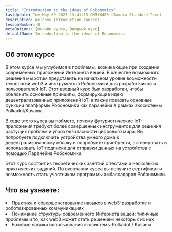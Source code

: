 ```yaml
---
title: "Introduction to the ideas of Robonomics"
lastUpdate: Tue May 09 2023 13:41:15 GMT+0400 (Samara Standard Time)
description: Welcome Introduction Course!
lessonNumber: 0
metaOptions: [Онлайн курсы, Вводный курс]
defaultName: Introduction to the ideas of Robonomics
---
```


## Об этом курсе

В этом курсе мы углубимся в проблемы, возникающие при создании современных приложений Интернета вещей. В качестве возможного решения мы хотим представить на начальном уровне возможности технологий web3 и инструментов Робономики для разработчиков и пользователей IoT. Этот вводный курс был разработан, чтобы объяснить основные принципы, формирующие идею децентрализованных приложений IoT, а также показать основные функции платформы Робономики как парачейна в рамках экосистемы Polkadot/Kusama.

В ходе этого курса вы поймете, почему футуристические IoT-приложения требуют более совершенных инструментов для решения растущих проблем и угроз безопасности цифрового мира. Вы попробуете подключить устройства умного дома к децентрализованному облаку и попробуете приобрести, активировать и использовать IoT-подписки для отправки данных на устройства с помощью Парачейна Робономики.

Этот курс состоит из теоретических занятий с тестами и нескольких практических заданий. По окончании курса вы получите сертификат и возможность стать участником программы амбассадоров Робономики.




## Что вы узнаете:

<List type="plus">
  <li>
    Практика и совершенствование навыков в web3-разработке и роботизированных коммуникациях
  </li>
  <li>
    Понимание структуры современного Интернета вещей: типичные проблемы и то, как web3 может стать решением некоторых из них
  </li>
   <li>
    Базовые навыки использования экосистемы Polkadot / Kusama
  </li>
</List>